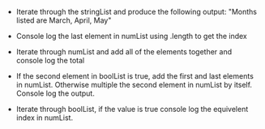* Iterate through the stringList and produce the following output:
"Months listed are March, April, May"

* Console log the last element in numList using .length to get the index

* Iterate through numList and add all of the elements together and console log the total

* If the second element in boolList is true, add the first and last elements in numList. Otherwise multiple the second element in numList by itself. Console log the output.

* Iterate through boolList, if the value is true console log the equivelent index in numList.
